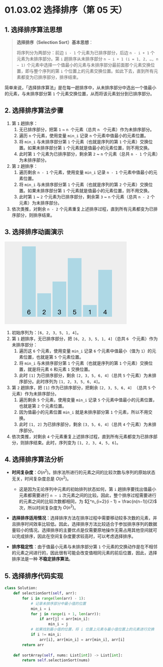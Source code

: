 # 01.03.02 选择排序（第 05 天）

## 1. 选择排序算法思想

> **选择排序（Selection Sort）基本思想**：
>
> 将序列分为两部分：前边 `i - 1` 个元素为已排序部分，后边 `n - i + 1` 个元素为未排序部分。第 `i` 趟排序从未排序部分 `n − i + 1 (i = 1, 2, …, n − 1)` 个元素中选择一个值最小的元素与未排序部分最前面那个元素交换位置，即与整个序列的第 `i` 个位置上的元素交换位置。如此下去，直到所有元素都变为已排序部分，排序结束。

简单来说，「选择排序算法」是在每一趟排序中，从未排序部分中选出一个值最小的元素，与未排序部分第 `1` 个元素交换位置，从而将该元素划分到已排序部分。

## 2. 选择排序算法步骤

1. 第 `1` 趟排序：
   1. 无已排序部分，把第 `1` ~ `n `个元素（总共 `n ` 个元素）作为未排序部分。
   2. 遍历 `n` 个元素，使用变量 `min_i` 记录 `n` 个元素中值最小的元素位置。
   3. 将 `min_i` 与未排序部分第 `1` 个元素（也就是序列的第 `1` 个元素）交换位置。如果未排序部分第 `1` 个元素就是值最小的元素位置，则不用交换。
   4. 此时第 `1` 个元素为已排序部分，剩余第 `2` ~ `n` 个元素（总共 `n - 1` 个元素）为未排序部分。
2. 第 `2` 趟排序：
   1. 遍历剩余 `n - 1` 个元素，使用变量 `min_i` 记录 `n - 1` 个元素中值最小的元素位置。
   2. 将 `min_i` 与未排序部分第 `1` 个元素（也就是序列的第 `2` 个元素）交换位置。如果未排序部分第 `1` 个元素就是值最小的元素位置，则不用交换。
   3. 此时第 `1` ~ `2` 个元素为已排序部分，剩余第 `3` ~ `n` 个元素（总共 `n - 2` 个元素）为未排序部分。
3. 依次类推，对剩余 `n - 2` 个元素重复上述排序过程，直到所有元素都变为已排序部分，则排序结束。

## 3. 选择排序动画演示

![](../../images/ch01/01.03.02-001.gif)

1. 初始序列为：`[6, 2, 3, 5, 1, 4]`。
2. 第 `1` 趟排序，无已排序部分，把 `[6, 2, 3, 5, 1, 4]`（总共 `6 ` 个元素）作为未排序部分：
   1. 遍历这 `6` 个元素，使用变量 `min_i` 记录 `6` 个元素中值最小（值为 `1`）的元素位置，也就是第 `5` 个元素位置。
   2. 将 `min_i` 与未排序部分第 `1` 个元素（也就是序列的第 `1` 个元素）交换位置，就是将元素 `6` 和元素 `1` 交换位置。
   3. 此时 `[1]` 为已排序部分，剩余 `[2, 3, 5, 6, 4]`（总共 `5` 个元素）为未排序部分。此时序列为 `[1, 2, 3, 5, 6, 4]`。
3. 第 `2` 趟排序，把 `[1]` 作为已排序部分，把剩余 `[2, 3, 5, 6, 4] `（总共 `5` 个元素）作为未排序部分。
   1. 遍历剩余 `5` 个元素，使用变量 `min_i` 记录 `5` 个元素中值最小的元素位置，也就是第 `2` 个元素位置。
   2. 因为值最小的元素位置 `min_i` 就是未排序部分第 `1` 个元素，所以不用交换。
   3. 此时 `[1, 2]` 为已排序部分，剩余 `[3, 5, 6, 4]`（总共 `4` 个元素）为未排序部分。
4. 依次类推，对剩余 `4` 个元素重复上述排序过程，直到所有元素都变为已排序部分，则排序结束。此时，序列变为 `[1, 2, 3, 4, 5, 6]`。

## 4. 选择排序算法分析

- **时间复杂度**：$O(n^2)$。排序法所进行的元素之间的比较次数与序列的原始状态无关，时间复杂度总是 $O(n^2)$。
  - 这是因为无论序列中元素的初始排列状态如何，第 `i` 趟排序要找出值最小元素都需要进行 `n − i` 次元素之间的比较。因此，整个排序过程需要进行的元素之间的比较次数都相同，为 $∑^n_{i=2}(i - 1) = \frac{n(n−1)}{2}$ 次，所以时间复杂度为 $O(n^2)$。
- **选择排序适用情况**：选择排序方法在排序过程中需要移动较多次数的元素，并且排序时间效率比较低。因此，选择排序方法比较适合于参加排序序列的数据量较小的情况。选择排序的主要优点是仅需要原地操作无需占用其他空间就可以完成排序，因此在空间复杂度要求较高时，可以考虑选择排序。

- **排序稳定性**：由于值最小元素与未排序部分第 `1` 个元素的交换动作是在不相邻的元素之间进行的，因此很有可能会改变值相同元素的前后位置，因此，选择排序法是一种 **不稳定排序算法**。

## 5. 选择排序代码实现

```Python
class Solution:
    def selectionSort(self, arr):
        for i in range(len(arr) - 1):
            # 记录未排序部分中最小值的位置
            min_i = i
            for j in range(i + 1, len(arr)):
                if arr[j] < arr[min_i]:
                    min_i = j
            # 如果找到最小值的位置，将 i 位置上元素与最小值位置上的元素进行交换
            if i != min_i:
                arr[i], arr[min_i] = arr[min_i], arr[i]
        return arr

    def sortArray(self, nums: List[int]) -> List[int]:
        return self.selectionSort(nums)
```

